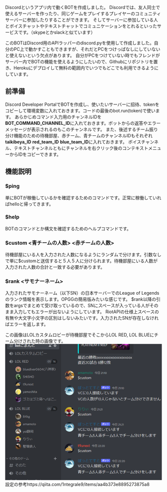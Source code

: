 Discordというアプリ内で動くBOTを作成しました。
Discordでは、友人同士で使えるサーバーを作ったり、同じゲームをプレイするプレイヤーのコミュニティサーバーに参加したりすることができます。
そしてサーバーに参加している人とボイスチャットやテキストチャットでコミュニケーションをとれるといったサービスです。（skypeとかslackと似ています）

このBOTはDiscord用のAPIラッパーのdiscord.pyを使用して作成しました。自分のPC上で動かすこともできますが、それだとPCをつけっぱなしにしていないと使えないという欠点があります。
自分がPCをつけていない時でもフレンドがサーバー内でBOTの機能を使えるようにしたいので、Githubにリポジトリを置き、Herokuにデプロイして無料の範囲内でいつでもどこでも利用できるようにしています。

## 前準備

Discord Developer PortalでBOTを作成し、使いたいサーバーに招待、tokenをコピーして環境変数に入れておきます。コードの最後のbot.run(token)で使います。
あらかじめコマンド入力用のチャンネルIDを**BOT_COMMAND_CHANNEL_ID**に入れておきます。ボットからの返答やエラーメッセージが表示されるのもこのチャンネルです。
また、後述するチーム振り分け機能のための待機部屋、赤チーム、青チームのチャンネルIDもそれぞれ**taikibeya_ID** **red_team_ID** **blue_team_ID**に入れておきます。
ボイスチャンネル、テキストチャンネルともにチャンネルを右クリック後のコンテキストメニューからIDをコピーできます。

## 機能説明

### $ping
単にBOTが稼働しているかを確認するためのコマンドです。正常に稼働していればhelloと帰ってきます。

### $help
BOTのコマンドとか構文を確認するためのヘルプコマンドです。

### $custom <青チームの人数> <赤チームの人数>
待機部屋にいる人を入力された人数になるようにランダムで分けます。引数なしで単に$customと送信すると５人５人に分けられます。待機部屋にいる人数が入力された人数の合計と一致する必要があります。

### $rank <サモナーネーム>
入力されたサモナーネーム（以下SN）の日本サーバーでのLeague of Legendsのランク情報を表示します。OPGGの簡易版みたいな感じです。
$rank以降の引数をargsでまとめて受け取っているので、SNにスペースが入っている人がそのまま入力してもエラーが出ないようにしています。
RiotAPIの仕様上スペースの有無や大文字小文字の区別はしないみたいです。入力されたSNが存在しなければエラーを返します。

この画像はLOLカスタムロビーが待機部屋でそこからLOL RED, LOL BLUEにチーム分けされた時の画像です。
![image](20500023e945e322b9584126ffa27517.png)
設定の参考https://qiita.com/1ntegrale9/items/aa4b373e8895273875a8
